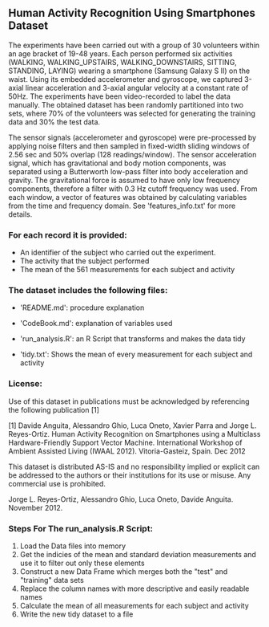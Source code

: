 Human Activity Recognition Using Smartphones Dataset
------------------------------------------------------

The experiments have been carried out with a group of 30 volunteers within an age bracket of 19-48 years. Each person performed six activities (WALKING, WALKING_UPSTAIRS, WALKING_DOWNSTAIRS, SITTING, STANDING, LAYING) wearing a smartphone (Samsung Galaxy S II) on the waist. Using its embedded accelerometer and gyroscope, we captured 3-axial linear acceleration and 3-axial angular velocity at a constant rate of 50Hz. The experiments have been video-recorded to label the data manually. The obtained dataset has been randomly partitioned into two sets, where 70% of the volunteers was selected for generating the training data and 30% the test data. 

The sensor signals (accelerometer and gyroscope) were pre-processed by applying noise filters and then sampled in fixed-width sliding windows of 2.56 sec and 50% overlap (128 readings/window). The sensor acceleration signal, which has gravitational and body motion components, was separated using a Butterworth low-pass filter into body acceleration and gravity. The gravitational force is assumed to have only low frequency components, therefore a filter with 0.3 Hz cutoff frequency was used. From each window, a vector of features was obtained by calculating variables from the time and frequency domain. See 'features_info.txt' for more details. 


### For each record it is provided:

- An identifier of the subject who carried out the experiment.
- The activity that the subject performed
- The mean of the 561 measurements for each subject and activity


### The dataset includes the following files:

- 'README.md': procedure explanation

- 'CodeBook.md': explanation of variables used

- 'run_analysis.R': an R Script that transforms and makes the data tidy

- 'tidy.txt': Shows the mean of every measurement for each subject and activity


### License:

Use of this dataset in publications must be acknowledged by referencing the following publication [1]

[1] Davide Anguita, Alessandro Ghio, Luca Oneto, Xavier Parra and Jorge L. Reyes-Ortiz. Human Activity Recognition on Smartphones using a Multiclass Hardware-Friendly Support Vector Machine. International Workshop of Ambient Assisted Living (IWAAL 2012). Vitoria-Gasteiz, Spain. Dec 2012

This dataset is distributed AS-IS and no responsibility implied or explicit can be addressed to the authors or their institutions for its use or misuse. Any commercial use is prohibited.

Jorge L. Reyes-Ortiz, Alessandro Ghio, Luca Oneto, Davide Anguita. November 2012.



### Steps For The run_analysis.R Script:

1. Load the Data files into memory
2. Get the indicies of the mean and standard deviation measurements and use it to filter out only these elements
3. Construct a new Data Frame which merges both the "test" and "training" data sets
4. Replace the column names with more descriptive and easily readable names
5. Calculate the mean of all measurements for each subject and activity
6. Write the new tidy dataset to a file
